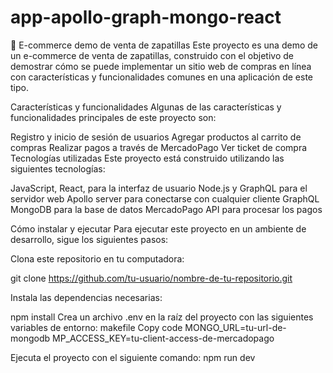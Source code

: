 # app-apollo-graph-mongo-react

👟
E-commerce demo de venta de zapatillas 
Este proyecto es una demo de un e-commerce de venta de zapatillas, construido con el objetivo de demostrar cómo se puede implementar un sitio web de compras en línea con características y funcionalidades comunes en una aplicación de este tipo.

Características y funcionalidades
Algunas de las características y funcionalidades principales de este proyecto son:

Registro y inicio de sesión de usuarios
Agregar productos al carrito de compras
Realizar pagos a través de MercadoPago
Ver ticket de compra
Tecnologías utilizadas
Este proyecto está construido utilizando las siguientes tecnologías:

JavaScript, React, para la interfaz de usuario
Node.js y GraphQL para el servidor web
Apollo server para conectarse con cualquier cliente GraphQL
MongoDB para la base de datos
MercadoPago API para procesar los pagos

Cómo instalar y ejecutar
Para ejecutar este proyecto en un ambiente de desarrollo, sigue los siguientes pasos:

Clona este repositorio en tu computadora:

git clone https://github.com/tu-usuario/nombre-de-tu-repositorio.git

Instala las dependencias necesarias:

npm install
Crea un archivo .env en la raíz del proyecto con las siguientes variables de entorno:
makefile
Copy code
MONGO_URL=tu-url-de-mongodb
MP_ACCESS_KEY=tu-client-access-de-mercadopago

Ejecuta el proyecto con el siguiente comando:
npm run dev
